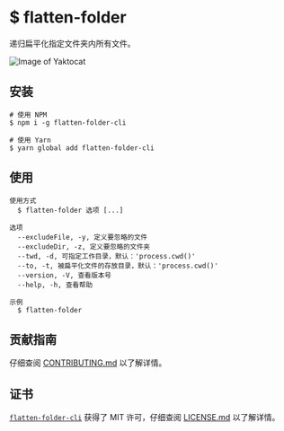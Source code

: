 # $ flatten-folder

递归扁平化指定文件夹内所有文件。

![Image of Yaktocat](https://raw.githubusercontent.com/iTonyYo/flatten-folder/master/example.gif)

## 安装

```shell
# 使用 NPM
$ npm i -g flatten-folder-cli

# 使用 Yarn
$ yarn global add flatten-folder-cli
```

## 使用

```
使用方式
  $ flatten-folder 选项 [...]

选项
  --excludeFile, -y, 定义要忽略的文件
  --excludeDir, -z, 定义要忽略的文件夹
  --twd, -d, 可指定工作目录，默认：'process.cwd()'
  --to, -t, 被扁平化文件的存放目录，默认：'process.cwd()'
  --version, -V, 查看版本号
  --help, -h, 查看帮助

示例
  $ flatten-folder
```

## 贡献指南

仔细查阅 [CONTRIBUTING.md][贡献指南] 以了解详情。

## 证书

[`flatten-folder-cli`][flatten-folder-cli] 获得了 MIT 许可，仔细查阅 [LICENSE.md][证书] 以了解详情。



[贡献指南]: https://github.com/iTonyYo/flatten-folder-cli/blob/master/CONTRIBUTING.md

[证书]: https://github.com/iTonyYo/flatten-folder-cli/blob/master/LICENSE.md

[flatten-folder-cli]: https://github.com/iTonyYo/flatten-folder-cli
